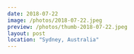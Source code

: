 ```yaml
---
date: 2018-07-22
image: /photos/2018-07-22.jpeg
preview: /photos/thumb-2018-07-22.jpeg
layout: post
location: "Sydney, Australia"
---
```



